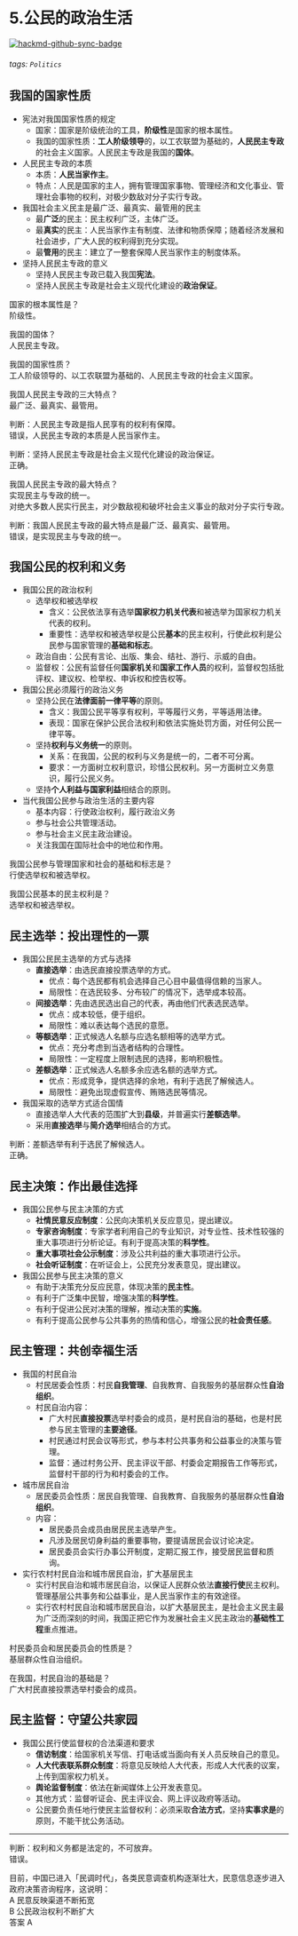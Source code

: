 # 5.公民的政治生活

[![hackmd-github-sync-badge](https://hackmd.io/J0iMRaQZR8y1TB23yofw6g/badge)](https://hackmd.io/J0iMRaQZR8y1TB23yofw6g)


###### tags: `Politics`

## 我国的国家性质

- 宪法对我国国家性质的规定
    - 国家：国家是阶级统治的工具，**阶级性**是国家的根本属性。
    - 我国的国家性质：**工人阶级领导**的，以工农联盟为基础的，**人民民主专政**的社会主义国家。人民民主专政是我国的**国体**。
- 人民民主专政的本质
    - 本质：**人民当家作主**。
    - 特点：人民是国家的主人，拥有管理国家事物、管理经济和文化事业、管理社会事物的权利，对极少数敌对分子实行专政。
- 我国社会主义民主是最广泛、最真实、最管用的民主
    - 最**广泛**的民主：民主权利广泛，主体广泛。
    - 最**真实**的民主：人民当家作主有制度、法律和物质保障；随着经济发展和社会进步，广大人民的权利得到充分实现。
    - 最**管用**的民主：建立了一整套保障人民当家作主的制度体系。
- 坚持人民民主专政的意义
    - 坚持人民民主专政已载入我国**宪法**。
    - 坚持人民民主专政是社会主义现代化建设的**政治保证**。

国家的根本属性是？  
阶级性。

我国的国体？  
人民民主专政。

我国的国家性质？  
工人阶级领导的、以工农联盟为基础的、人民民主专政的社会主义国家。

我国人民民主专政的三大特点？  
最广泛、最真实、最管用。

判断：人民民主专政是指人民享有的权利有保障。  
错误，人民民主专政的本质是人民当家作主。

判断：坚持人民民主专政是社会主义现代化建设的政治保证。  
正确。

我国人民民主专政的最大特点？  
实现民主与专政的统一。  
对绝大多数人民实行民主，对少数敌视和破坏社会主义事业的敌对分子实行专政。

判断：我国人民民主专政的最大特点是最广泛、最真实、最管用。  
错误，是实现民主与专政的统一。

## 我国公民的权利和义务

- 我国公民的政治权利
    - 选举权和被选举权
        - 含义：公民依法享有选举**国家权力机关代表**和被选举为国家权力机关代表的权利。
        - 重要性：选举权和被选举权是公民**基本**的民主权利，行使此权利是公民参与国家管理的**基础和标志**。
    - 政治自由：公民有言论、出版、集会、结社、游行、示威的自由。
    - 监督权：公民有监督任何**国家机关**和**国家工作人员**的权利，监督权包括批评权、建议权、检举权、申诉权和控告权等。
- 我国公民必须履行的政治义务
    - 坚持公民在**法律面前一律平等**的原则。
        - 含义：我国公民平等享有权利，平等履行义务，平等适用法律。
        - 表现：国家在保护公民合法权利和依法实施处罚方面，对任何公民一律平等。
    - 坚持**权利与义务统一**的原则。
        - 关系：在我国，公民的权利与义务是统一的，二者不可分离。
        - 要求：一方面树立权利意识，珍惜公民权利。另一方面树立义务意识，履行公民义务。
    - 坚持**个人利益与国家利益**相结合的原则。
- 当代我国公民参与政治生活的主要内容
    - 基本内容：行使政治权利，履行政治义务
    - 参与社会公共管理活动。
    - 参与社会主义民主政治建设。
    - 关注我国在国际社会中的地位和作用。

我国公民参与管理国家和社会的基础和标志是？  
行使选举权和被选举权。

我国公民基本的民主权利是？  
选举权和被选举权。

## 民主选举：投出理性的一票

- 我国公民民主选举的方式与选择
    - **直接选举**：由选民直接投票选举的方式。
        - 优点：每个选民都有机会选择自己心目中最值得信赖的当家人。
        - 局限性：在选民较多、分布较广的情况下，选举成本较高。
    - **间接选举**：先由选民选出自己的代表，再由他们代表选民选举。
        - 优点：成本较低，便于组织。
        - 局限性：难以表达每个选民的意愿。
    - **等额选举**：正式候选人名额与应选名额相等的选举方式。
        - 优点：充分考虑到当选者结构的合理性。
        - 局限性：一定程度上限制选民的选择，影响积极性。
    - **差额选举**：正式候选人名额多余应选名额的选举方式。
        - 优点：形成竞争，提供选择的余地，有利于选民了解候选人。
        - 局限性：避免出现虚假宣传、贿赂选民等情况。
- 我国采取的选举方式适合国情
    - 直接选举人大代表的范围扩大到**县级**，并普遍实行**差额选举**。
    - 采用**直接选举**与**简介选举**相结合的方式。

判断：差额选举有利于选民了解候选人。  
正确。

## 民主决策：作出最佳选择

- 我国公民参与民主决策的方式
    - **社情民意反应制度**：公民向决策机关反应意见，提出建议。
    - **专家咨询制度**：专家学者利用自己的专业知识，对专业性、技术性较强的重大事项进行分析论证。有利于提高决策的**科学性**。
    - **重大事项社会公示制度**：涉及公共利益的重大事项进行公示。
    - **社会听证制度**：在听证会上，公民充分发表意见，提出建议。
- 我国公民参与民主决策的意义
    - 有助于决策充分反应民意，体现决策的**民主性**。
    - 有利于广泛集中民智，增强决策的**科学性**。
    - 有利于促进公民对决策的理解，推动决策的**实施**。
    - 有利于提高公民参与公共事务的热情和信心，增强公民的**社会责任感**。

## 民主管理：共创幸福生活

- 我国的村民自治
    - 村民居委会性质：村民**自我管理**、自我教育、自我服务的基层群众性**自治组织**。
    - 村民自治内容：
        - 广大村民**直接投票**选举村委会的成员，是村民自治的基础，也是村民参与民主管理的**主要途径**。
        - 村民通过村民会议等形式，参与本村公共事务和公益事业的决策与管理。
        - 监督：通过村务公开、民主评议干部、村委会定期报告工作等形式，监督村干部的行为和村委会的工作。
- 城市居民自治
    - 居民委员会性质：居民自我管理、自我教育、自我服务的基层群众性**自治组织**。
    - 内容：
        - 居民委员会成员由居民民主选举产生。
        - 凡涉及居民切身利益的重要事物，要提请居民会议讨论决定。
        - 居民委员会实行办事公开制度，定期汇报工作，接受居民监督和质询。
- 实行农村村民自治和城市居民自治，扩大基层民主
    - 实行村民自治和城市居民自治，以保证人民群众依法**直接行使**民主权利。管理基层公共事务和公益事业，是人民当家作主的有效途径。
    - 实行农村村民自治和城市居民自治，以扩大基层民主，是社会主义民主最为广泛而深刻的时间，我国正把它作为发展社会主义民主政治的**基础性工程**重点推进。

村民委员会和居民委员会的性质是？  
基层群众性自治组织。

在我国，村民自治的基础是？  
广大村民直接投票选举村委会的成员。

## 民主监督：守望公共家园

- 我国公民行使监督权的合法渠道和要求
    - **信访制度**：给国家机关写信、打电话或当面向有关人员反映自己的意见。
    - **人大代表联系群众制度**：将意见反映给人大代表，形成人大代表的议案，上传到国家权力机关。
    - **舆论监督制度**：依法在新闻媒体上公开发表意见。
    - 其他方式：监督听证会、民主评议会、网上评议政府等活动。
    - 公民要负责任地行使民主监督权利：必须采取**合法方式**，坚持**实事求是**的原则，不能干扰公务活动。

---

判断：权利和义务都是法定的，不可放弃。  
错误。

目前，中国已进入「民调时代」，各类民意调查机构逐渐壮大，民意信息逐步进入政府决策咨询程序，这说明：  
A 民意反映渠道不断拓宽  
B 公民政治权利不断扩大  
答案 A

